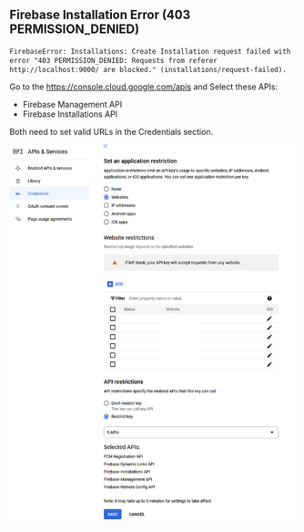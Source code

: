 
## Firebase Installation Error (403 PERMISSION_DENIED)
```
FirebaseError: Installations: Create Installation request failed with error "403 PERMISSION_DENIED: Requests from referer http://localhost:9000/ are blocked." (installations/request-failed).
```

Go to the https://console.cloud.google.com/apis and Select these APIs:

* Firebase Management API
* Firebase Installations API 

Both need to set valid URLs in the Credentials section.

![img.png](_docs/images/google-credentials-for-firebase.png)